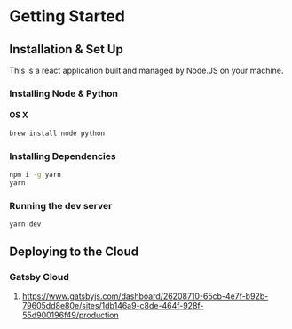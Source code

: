 # Getting Started

## Installation & Set Up

This is a react application built and managed by Node.JS on your machine.

### Installing Node & Python

#### OS X

```bash
brew install node python
```

### Installing Dependencies

```bash
npm i -g yarn
yarn
```

### Running the dev server

```
yarn dev
```

## Deploying to the Cloud

### Gatsby Cloud

1. https://www.gatsbyjs.com/dashboard/26208710-65cb-4e7f-b92b-79605dd8e80e/sites/1db146a9-c8de-464f-928f-55d900196f49/production

